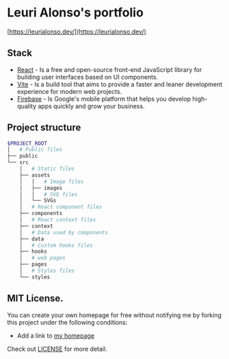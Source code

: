 # Leuri Alonso's portfolio

[https://leurialonso.dev/](https://leurialonso.dev/)

## Stack

- [React](https://es.reactjs.org/) - Is a free and open-source front-end JavaScript library for building user interfaces based on UI components.
- [Vite](https://vitejs.dev/) - Is a build tool that aims to provide a faster and leaner development experience for modern web projects.
- [Firebase](https://firebase.google.com/) - Is Google's mobile platform that helps you develop high-quality apps quickly and grow your business.

## Project structure
```bash
$PROJECT_ROOT
│   # Public files
├── public
└── src
    │   # Static files
    ├── assets
    │   │   # Image files
    │   ├── images
    │   │   # SVG files
    │   └── SVGs
    │   # React component files
    ├── components
    │   # React context files
    ├── context
    │   # Data used by components
    ├── data
    │   # Custom hooks files
    ├── hooks
    │   # web pages
    ├── pages
    │   # Styles files
    └── styles
```

## MIT License.

You can create your own homepage for free without notifying me by forking this project under the following conditions:

- Add a link to [my homepage](https://leurialonso.dev/)

Check out [LICENSE](./LICENSE) for more detail.